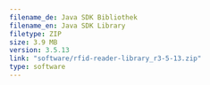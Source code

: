 ```yaml
---
filename_de: Java SDK Bibliothek 
filename_en: Java SDK Library 
filetype: ZIP
size: 3.9 MB
version: 3.5.13
link: "software/rfid-reader-library_r3-5-13.zip"
type: software
---
```

